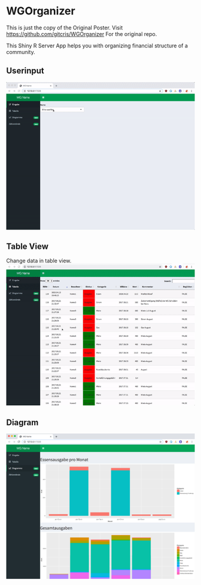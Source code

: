 # WGOrganizer

This is just the copy of the Original Poster. Visit https://github.com/gitcris/WGOrganizer
For the original repo.

This Shiny R Server App helps you with organizing financial structure of a community.

## Userinput
![](How_to_Input_800x625x15.gif)

## Table View
Change data in table view.
![](How_to_change_data.gif)

## Diagram
![](diagrams.png)
